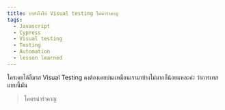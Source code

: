 ```yaml
---
title: ทำยังไงให้ Visual testing ไม่น่ารำคาญ
tags:
  - Javascript
  - Cypress
  - Visual testing
  - Testing
  - Automation
  - lesson learned
---
```


ใครเคยได้ลิ้มรส Visual Testing คงต้องเคยบ่นเเหมือนเรามาบ้างไม่มากก็น้อยแหละค่ะ ว่าการเทสแบบนี้มัน

> โคตรน่ารำคาญ
